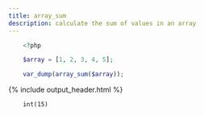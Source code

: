 ```yaml
---
title: array_sum
description: calculate the sum of values in an array
---
```


```php
    <?php

    $array = [1, 2, 3, 4, 5];

    var_dump(array_sum($array));
```

{% include output_header.html %}

```console
    int(15)
```